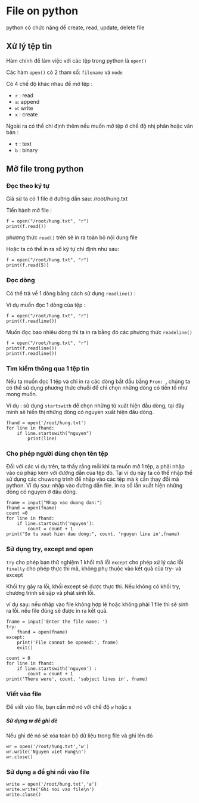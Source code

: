 # File on python 

python có chức năng để create, read, update, delete file

## Xử lý tệp tin 

Hàm chính để làm việc với các tệp trong python là `open()` 

Các hàm `open()` có 2 tham số: `filename` và `mode`

Có 4 chế độ khác nhau để mở tệp : 

- `r` : read 
- `a`: append
- `w`: write 
- `x` : create 

Ngoài ra có thể chỉ định thêm nếu muốn mở tệp ở chế độ nhị phân hoặc văn bản : 

- `t` : text 
- `b` : binary

## Mở file trong python 

### Đọc theo ký tự

Giả sử ta có 1 file ở đường dẫn sau: /root/hung.txt

Tiến hành mở file : 

```
f = open("/root/hung.txt", "r")
print(f.read())
```
phương thức `read()` trên sẽ in ra toàn bộ nội dung file 

Hoặc ta có thể in ra số ký tự chỉ định như sau: 

```
f = open("/root/hung.txt", "r")
print(f.read(5))
```

### Đọc dòng 

Có thể trả về 1 dòng bằng cách sử dụng `readline()` : 

Ví dụ muốn đọc 1 dòng của tệp :

```
f = open("/root/hung.txt", "r")
print(f.readline())
```
Muốn đọc bao nhiêu dòng thì ta in ra bằng đó các phương thức  `readeline()`

```
f = open("/root/hung.txt", "r")
print(f.readline())
print(f.readline())
```

### Tìm kiếm thông qua 1 tệp tin 
Nếu ta muốn đọc 1 tệp và chỉ in ra các dòng bắt đầu bằng `From: `, chúng ta có thể sử dụng phương thức chuỗi để chỉ chọn những dòng có tiền tố như mong muốn. 

Ví dụ : sử dụng `startswith` để chọn những từ xuât hiện đầu dòng, tại đây mình sẽ hiển thị những dòng có nguyen xuất hiện đầu dòng. 
```
fhand = open('/root/hung.txt')
for line in fhand: 
    if line.startswith("nguyen")
        print(line)
```
### Cho phép người dùng chọn tên tệp 

Đối với các ví dụ trên, ta thấy rằng mỗi khi ta muốn mở 1 tệp, a phải nhập vào cú pháp kèm với đường dẫn của tệp đó. Tại ví dụ này ta có thể nhập thể sử dụng các chuwong trình để nhập vào các tệp mà k cần thay đổi mã python. 
Ví dụ sau: nhập vào đường dẫn file. in ra số lần xuất hiện những dòng có nguyen ở đầu dòng. 

```
fname = input("Nhap vao duong dan:")
fhand = open(fname)
count =0
for line in fhand:
    if line.startswith('nguyen'):
        count = count + 1
print("So tu xuat hien dau dong:", count, 'nguyen line in',fname)
```

### Sử dụng try, except and open 

`try` cho phép bạn thử nghiệm 1 khối mã lỗi
`except` cho phép xử lý các lỗi
`finally` cho phép thực thi mã, không phụ thuộc vào kết quả của try- và except

Khối try gây ra lỗi, khối except sẽ được thực thi. Nếu không có khối try, chương trình sẽ sập và phát sinh lỗi. 

ví dụ sau: nếu nhập vào file không hợp lệ hoặc không phải 1 file thì sẽ sinh ra lỗi. nếu file đúng sẽ được in ra kết quả. 

```
fname = input('Enter the file name: ')
try:
    fhand = open(fname)
except:
    print('File cannot be opened:', fname)
    exit()

count = 0
for line in fhand:
    if line.startswith('nguyen') :
        count = count + 1
print('There were', count, 'subject lines in', fname)
```

### Viết vào file 

Để viết vào file, bạn cần mở nó với chế độ `w` hoặc `a`

##### Sử dụng w để ghi đè 

Nếu ghi đè nó sẽ xóa toàn bộ dữ liệu trong file và ghi lên đó

```
wr = open('/root/hung.txt','w')
wr.write('Nguyen viet Hung\n')
wr.close()
```

### Sử dụng a để ghi nối vào file 

```
write = open('/root/hung.txt','a')
write.write('Ghi noi vao file\n')
write.close()
```

